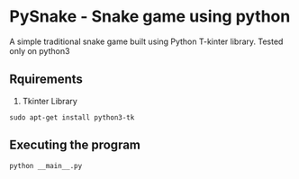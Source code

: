# PySnake - Snake game using python
A simple traditional snake game built using Python T-kinter library. Tested only on python3

## Rquirements
1. Tkinter Library

```
sudo apt-get install python3-tk
```

## Executing the program
```
python __main__.py
```

